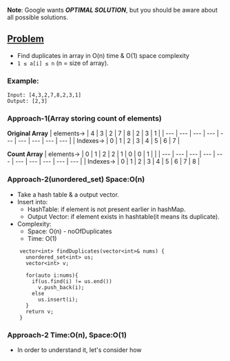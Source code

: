 **Note**: Google wants ***OPTIMAL SOLUTION***, but you should be aware about all possible solutions.

## [Problem](https://leetcode.com/explore/featured/card/august-leetcoding-challenge/549/week-1-august-1st-august-7th/3414/)
- Find duplicates in array in O(n) time & O(1) space complexity
- `1 ≤ a[i] ≤ n` (n = size of array).


### Example:
```
Input: [4,3,2,7,8,2,3,1]
Output: [2,3]
```

### Approach-1(Array storing count of elements)

**Original Array**
| elements-> | 4 | 3 | 2 | 7 | 8 | 2 | 3 | 1 |
| --- | --- | --- | --- | --- | --- | --- | --- | --- |
| Indexes-> | 0 | 1 | 2 | 3 | 4 | 5 | 6 | 7 |

**Count Array**
| elements-> | 0 | 1 | 2 | 2 | 1 | 0 | 0 | 1 | |
| --- | --- | --- | --- | --- | --- | --- | --- | --- | --- |
| Indexes-> | 0 | 1 | 2 | 3 | 4 | 5 | 6 | 7 | 8 |


### Approach-2(unordered_set) Space:O(n)
- Take a hash table & a output vector.
- Insert into:
  - HashTable: if element is not present earlier in hashMap.
  - Output Vector: if element exists in hashtable(it means its duplicate).
- Complexity:
  - Space: O(n) - noOfDuplicates
  - Time: O(1)
  
```
    vector<int> findDuplicates(vector<int>& nums) {
      unordered_set<int> us;
      vector<int> v;

      for(auto i:nums){
        if(us.find(i) != us.end())
          v.push_back(i);
        else
          us.insert(i);
      }
      return v;
    }
```

### Approach-2 Time:O(n), Space:O(1)
- In order to understand it, let's consider how 
